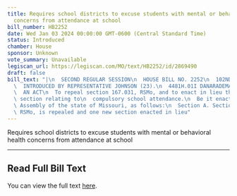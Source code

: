 ```yaml
---
title: Requires school districts to excuse students with mental or behavioral health
  concerns from attendance at school
bill_number: HB2252
date: Wed Jan 03 2024 00:00:00 GMT-0600 (Central Standard Time)
status: Introduced
chamber: House
sponsor: Unknown
vote_summary: Unavailable
legiscan_url: https://legiscan.com/MO/text/HB2252/id/2869490
draft: false
bill_text: "|\n  SECOND REGULAR SESSION\n  HOUSE BILL NO. 2252\n  102ND GENERAL ASSEMBLY\n\
  \  INTRODUCED BY REPRESENTATIVE JOHNSON (23).\n  4481H.01I DANARADEMANMILLER,ChiefClerk\n\
  \  AN ACT\n  To repeal section 167.031, RSMo, and to enact in lieu thereof one new\
  \ section relating to\n  compulsory school attendance.\n  Be it enacted by the General\
  \ Assembly of the state of Missouri, as follows:\n  Section A. Section 167.031,\
  \ RSMo, is repealed and one new section enacted in lieu"
---
```

Requires school districts to excuse students with mental or behavioral health concerns from attendance at school

---

## Read Full Bill Text

You can view the full text [here](https://legiscan.com/MO/text/HB2252/id/2869490).
